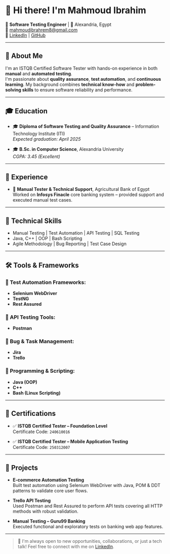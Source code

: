 # 👋 Hi there! I'm Mahmoud Ibrahim

🎯 **Software Testing Engineer** | 📍 Alexandria, Egypt  
📧 [mahmoudibrahrem8@gmail.com](mailto:mahmoudibrahrem8@gmail.com)  
🔗 [LinkedIn](https://www.linkedin.com/in/mahmoud-ibrahim-498418234) | [GitHub](https://github.com/MahmoudIbrahim99)

---

## 🧪 About Me

I'm an ISTQB Certified Software Tester with hands-on experience in both **manual** and **automated testing**.  
I'm passionate about **quality assurance**, **test automation**, and **continuous learning**. My background combines **technical know-how** and **problem-solving skills** to ensure software reliability and performance.

---

## 🎓 Education

- 🎓 **Diploma of Software Testing and Quality Assurance** – Information Technology Institute (ITI)  
  _Expected graduation: April 2025_
  
- 🎓 **B.Sc. in Computer Science**, Alexandria University  
  _CGPA: 3.45 (Excellent)_

---

## 💼 Experience

- 🏦 **Manual Tester & Technical Support**, Agricultural Bank of Egypt  
  Worked on **Infosys Finacle** core banking system – provided support and executed manual test cases.

---

## 🧰 Technical Skills

- Manual Testing | Test Automation | API Testing | SQL Testing  
- Java, C++ | OOP | Bash Scripting  
- Agile Methodology | Bug Reporting | Test Case Design

---

## 🛠️ Tools & Frameworks

### 🔹 Test Automation Frameworks:
- **Selenium WebDriver**
- **TestNG**
- **Rest Assured**

### 🔹 API Testing Tools:
- **Postman**

### 🔹 Bug & Task Management:
- **Jira**
- **Trello**

### 🔹 Programming & Scripting:
- **Java (OOP)**
- **C++**
- **Bash (Linux Scripting)**

---

## 📱 Certifications

- ✅ **ISTQB Certified Tester – Foundation Level**  
  Certificate Code: `240610016`

- ✅ **ISTQB Certified Tester – Mobile Application Testing**  
  Certificate Code: `250312007`

---

## 🚀 Projects

- **E-commerce Automation Testing**  
  Built test automation using Selenium WebDriver with Java, POM & DDT patterns to validate core user flows.

- **Trello API Testing**  
  Used Postman and Rest Assured to perform API tests covering all HTTP methods with robust validation.

- **Manual Testing – Guru99 Banking**  
  Executed functional and exploratory tests on banking web app features.

---

> 🧠 I'm always open to new opportunities, collaborations, or just a tech talk! Feel free to connect with me on [LinkedIn](https://www.linkedin.com/in/mahmoud-ibrahim-498418234).
